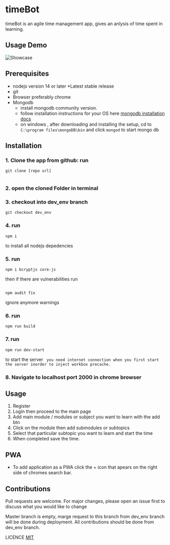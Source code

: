# timeBot 

timeBot is an agile time management app, gives an anlysis of time 
spent in learning.

## Usage Demo
![Showcase](demo/demo.gif)

## Prerequisites
* nodejs version 14 or later *Latest stable release
* git 
* Browser preferably chrome
* Mongodb 
   - install mongodb community version.
   - follow installation instructions for your OS here [mongodb installation docs](https://docs.mongodb.com/manual/administration/install-community/)</a>
   - on windows , after downloading and installing the setup, cd to `C:\program files\mongoDB\bin` and click `mongod` to start mongo db
  
      
## Installation 
### 1. Clone the app from github: run
``` 
git clone [repo url]
 
 ```
### 2. open the cloned Folder in terminal

### 3. checkout into dev_env branch
``` 
git checkout dev_env

 ```
### 4. run 
 ```
 npm i 
 ```
  to install all nodejs depedencies 

### 5. run 
``` 
npm i bcryptjs core-js 

```
then if there are vulnerabilities run
```

npm audit fix

```

ignore anymore warnings
### 6. run  
```
npm run build
```

### 7. run 
``` 
npm run dev-start 

```
to start the server ` you need internet connection when you first start the server inorder to inject workbox precache.`

### 8. Navigate to localhost port 2000 in chrome browser 

## Usage 
1. Register 
2. Login then proceed to the main page 
2. Add main module / modules or subject you want to learn with the add btn 
3. Click on the module then add submodules or subtopics 
4. Select that particular subtopic you want to learn and start the time 
5. When completed save the time.

## PWA
* To add application as a PWA click the + icon that apears on the right side of chromes search bar.

## Contributions
Pull requests are welcome. For major changes, please open an issue first to discuss what you would like to change

Master branch is empty,  marge request to this branch from dev_env branch will be done during deployment. All contributions should be done from dev_env branch.

LICENCE [MIT](LICENSE)
